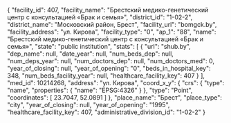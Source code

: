 {
    "facility_id": 407,
    "facility_name": "Брестский медико-генетический центр с консультацией «Брак и семья»",
    "district_id": "1-02-2",
    "district_name": "Московский район, Брест",
    "facility_url": "bomgck.by",
    "facility_address": "ул. Кирова",
    "facility_type": "0",
    "ap_1": "88",
    "name": "Брестский медико-генетический центр с консультацией «Брак и семья»",
    "state": "public institution",
    "stats": [
        {
            "url": "shub.by",
            "dep_name": null,
            "date_year": null,
            "num_beds_dep": null,
            "num_deps_year": null,
            "num_doctors_dep": null,
            "num_doctors_med": 0,
            "year_of_closing": null,
            "year_of_opening": "0",
            "beds_in_hospital_key": 348,
            "num_beds_facility_year": null,
            "healthcare_facility_key": 407
        }
    ],
    "med_id": 10214268,
    "address": "ул. Кирова",
    "coord_x_y": {
        "crs": {
            "type": "name",
            "properties": {
                "name": "EPSG:4326"
            }
        },
        "type": "Point",
        "coordinates": [
            23.7047,
            52.0891
        ]
    },
    "place_name": "Брест",
    "place_type": "city",
    "year_of_closing": null,
    "year_of_opening": "1995",
    "healthcare_facility_key": 407,
    "administrative_division_id": "1-02-2"
}
